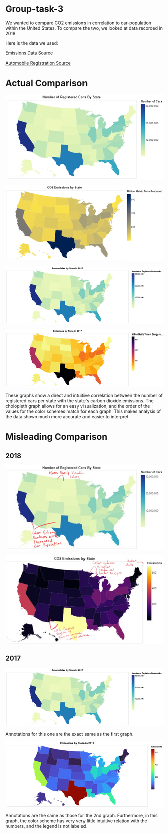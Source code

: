 # Group-task-3

We wanted to compare CO2 emissions in correlation to car-population within the United States. To compare the two, we looked at data recorded in 2018

Here is the data we used:

[Emissions Data Source](https://www.eia.gov/environment/emissions/state/)

[Automobile Registration Source](https://www.fhwa.dot.gov/policyinformation/statistics/2018/mv1.cfm)


# Actual Comparison
![raw text](https://github.com/jhe2155/group-task-3/blob/main/car%20graph.png)

![raw text](https://github.com/jhe2155/group-task-3/blob/main/not%20misleading.png)

![raw text](https://github.com/jhe2155/group-task-3/blob/main/2017automobiles.png)

![raw text](https://github.com/jhe2155/group-task-3/blob/main/2017emissions.png)

These graphs show a direct and intuitive correlation between the number of registered cars per state with the state's carbon dioxide emissions. The cholopleth graph allows for an easy visualization, and the order of the values for the color schemes match for each graph. This makes analysis of the data shown much more accurate and easier to interpret.

# Misleading Comparison

## 2018
![raw text](https://github.com/jhe2155/group-task-3/blob/main/2C2F613E-0E4A-4836-9A0E-8C5F3BB64078.jpeg)

![raw text](https://github.com/jhe2155/group-task-3/blob/main/F75BEB6C-22CF-4FD0-8AEA-68CD4B7FDEAD.jpeg)

## 2017

![raw text](https://github.com/jhe2155/group-task-3/blob/main/2017automobiles.png)

Annotations for this one are the exact same as the first graph.

![raw text](https://github.com/jhe2155/group-task-3/blob/main/2017_emissionsbad.png)

Annotations are the same as those for the 2nd graph. Furthermore, in this graph, the color scheme has very very little intuitive relation with the numbers, and the legend is not labeled. 
